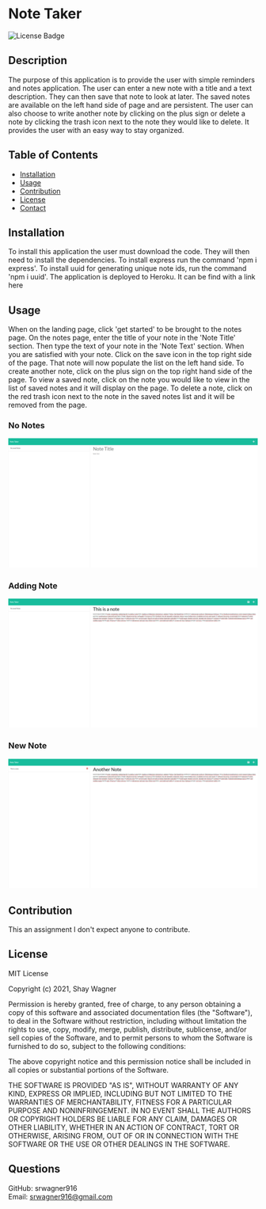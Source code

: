 
# Note Taker
![License Badge](https://img.shields.io/badge/license-MIT-green)
## Description
The purpose of this application is to provide the user with simple reminders and notes application.  The user can enter a new note with a title and a text description.  They can then save that note to look at later.  The saved notes are available on the left hand side of page and are persistent.  The user can also choose to write another note by clicking on the plus sign or delete a note by clicking the trash icon next to the note they would like to delete.  It provides the user with an easy way to stay organized.
## Table of Contents
  * [Installation](#Installation)
  * [Usage](#Usage)
  * [Contribution](#Contribution)
  * [License](#License)
  * [Contact](#Questions)
## Installation
To install this application the user must download the code.  They will then need to install the dependencies.  To install express run the command 'npm i express'.  To install uuid for generating unique note ids, run the command 'npm i uuid'.  The application is deployed to Heroku.  It can be find with a link here 
## Usage
When on the landing page, click 'get started' to be brought to the notes page.  On the notes page, enter the title of your note in the 'Note Title' section.  Then type the text of your note in the 'Note Text' section.  When you are satisfied with your note.  Click on the save icon in the top right side of the page.  That note will now populate the list on the left hand side.  To create another note, click on the plus sign on the top right hand side of the page.  To view a saved note, click on the note you would like to view in the list of saved notes and it will display on the page.  To delete a note, click on the red trash icon next to the note in the saved notes list and it will be removed from the page.
### No Notes
![screenshot of page with no notes](./images/no-notes.png)
### Adding Note
![screenshot of adding a note](./images/adding-note.png)
### New Note
![screenshot of adding a new note](./images/new-note.png)
## Contribution
This an assignment I don't expect anyone to contribute.
## License
MIT License

Copyright (c) 2021, Shay Wagner

Permission is hereby granted, free of charge, to any person obtaining a copy
of this software and associated documentation files (the "Software"), to deal
in the Software without restriction, including without limitation the rights
to use, copy, modify, merge, publish, distribute, sublicense, and/or sell
copies of the Software, and to permit persons to whom the Software is
furnished to do so, subject to the following conditions:

The above copyright notice and this permission notice shall be included in all
copies or substantial portions of the Software.

THE SOFTWARE IS PROVIDED "AS IS", WITHOUT WARRANTY OF ANY KIND, EXPRESS OR
IMPLIED, INCLUDING BUT NOT LIMITED TO THE WARRANTIES OF MERCHANTABILITY,
FITNESS FOR A PARTICULAR PURPOSE AND NONINFRINGEMENT. IN NO EVENT SHALL THE
AUTHORS OR COPYRIGHT HOLDERS BE LIABLE FOR ANY CLAIM, DAMAGES OR OTHER
LIABILITY, WHETHER IN AN ACTION OF CONTRACT, TORT OR OTHERWISE, ARISING FROM,
OUT OF OR IN CONNECTION WITH THE SOFTWARE OR THE USE OR OTHER DEALINGS IN THE
SOFTWARE.
## Questions
GitHub: srwagner916<br>
Email: <srwagner916@gmail.com>
